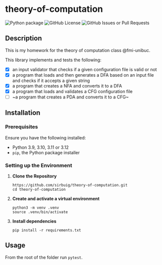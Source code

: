 # theory-of-computation

![Python package](https://img.shields.io/github/actions/workflow/status/sirbuig/theory-of-computation/python-package.yml?label=Python%20package&style=for-the-badge)
![GitHub License](https://img.shields.io/github/license/sirbuig/theory-of-computation?style=for-the-badge)
![GitHub Issues or Pull Requests](https://img.shields.io/github/issues/sirbuig/theory-of-computation?style=for-the-badge)

## Description

This is my homework for the theory of computation class @fmi-unibuc.

This library implements and tests the following:

- [x] an input validator that checks if a given configuration file is valid or not
- [x] a program that loads and then generates a DFA based on an input file and checks if it accepts a given string
- [x] a program that creates a NFA and converts it to a DFA
- [x] a program that loads and validates a CFG configuration file
- [ ] ~a program that creates a PDA and converts it to a CFG~

## Installation

### Prerequisites

Ensure you have the following installed:

- Python 3.9, 3.10, 3.11 or 3.12
- `pip`, the Python package installer

### Setting up the Environment

1. **Clone the Repository**
   ```
   https://github.com/sirbuig/theory-of-computation.git
   cd theory-of-computation
   ```
2. **Create and activate a virtual environment**

   ```
   python3 -m venv .venv
   source .venv/bin/activate
   ```

3. **Install dependencies**
   ```
   pip install -r requirements.txt
   ```

## Usage

From the root of the folder run `pytest`.

